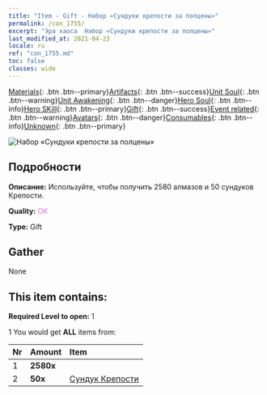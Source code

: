 ```yaml
---
title: "Item - Gift - Набор «Сундуки крепости за полцены»"
permalink: /con_1755/
excerpt: "Эра хаоса  Набор «Сундуки крепости за полцены»"
last_modified_at: 2021-04-23
locale: ru
ref: "con_1755.md"
toc: false
classes: wide
---
```

 [Materials](/ItemsRU/){: .btn .btn--primary}[Artifacts](/ItemsRU/Artifacts/){: .btn .btn--success}[Unit Soul](/ItemsRU/UnitSoul/){: .btn .btn--warning}[Unit Awakening](/ItemsRU/UnitAwakening/){: .btn .btn--danger}[Hero Soul](/ItemsRU/HeroSoul/){: .btn .btn--info}[Hero SKill](/ItemsRU/HeroSkill/){: .btn .btn--primary}[Gift](/ItemsRU/Gift/){: .btn .btn--success}[Event related](/ItemsRU/Events/){: .btn .btn--warning}[Avatars](/ItemsRU/Avatars/){: .btn .btn--danger}[Consumables](/ItemsRU/Consumables/){: .btn .btn--info}[Unknown](/ItemsRU/Unknown/){: .btn .btn--primary}

 ![Набор «Сундуки крепости за полцены»](/images/t/i_907196.png)

## Подробности
 **Описание:** Используйте, чтобы получить 2580 алмазов и 50 сундуков Крепости.

 **Quality:** <span style="color: #DA70D6">OK</span>

 **Type:** Gift

## Gather

  None

## This item contains:

 **Required Level to open:** 1

 1 You would get **ALL** items  from:

  | Nr | Amount |     Item    |
  |:---|:-------|:------------|
  | 1 |  **2580x** | <i class="fas fa-gem"/> |  | 
  | 2 |  **50x** | [Сундук Крепости](/ItemsRU/con_1277/) |  | 
